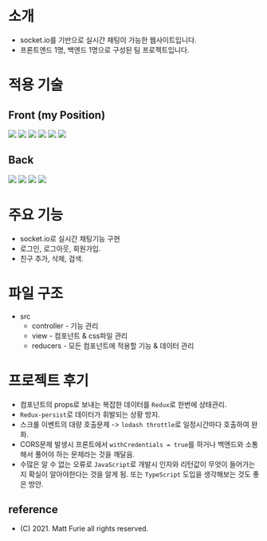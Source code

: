 # 소개

-   socket.io를 기반으로 실시간 채팅이 가능한 웹사이트입니다.
-   프론트엔드 1명, 백엔드 1명으로 구성된 팀 프로젝트입니다.

# 적용 기술

## Front (my Position)

<img src="https://img.shields.io/badge/JavaScript-F7DF1E?style=flat&logo=javascript&logoColor=white"/>
<img src="https://img.shields.io/badge/React-61DAFB?style=flat&logo=React&logoColor=white"/> <img src="https://img.shields.io/badge/socket.io-010101?style=flat&logo=socket.io&logoColor=white"/> <img src="https://img.shields.io/badge/axios-5A29E4?style=flat&logo=axios&logoColor=white"/> <img src="https://img.shields.io/badge/Redux-764ABC?style=flat&logo=redux&logoColor=white"/> <img src="https://img.shields.io/badge/Sass-CC6699?style=flat&logo=Sass&logoColor=white"/>

## Back

<img src="https://img.shields.io/badge/TypeScript-3178C6?style=flat&logo=typescript&logoColor=white"/> <img src="https://img.shields.io/badge/Node.js-339933?style=flat&logo=node.js&logoColor=white"/> <img src="https://img.shields.io/badge/express.js-000000?style=flat&logo=express&logoColor=white"/> <img src="https://img.shields.io/badge/Swagger-85EA2D?style=flat&logo=swagger&logoColor=white"/>

# 주요 기능

-   socket.io로 실시간 채팅기능 구현
-   로그인, 로그아웃, 회원가입.
-   친구 추가, 삭제, 검색.

# 파일 구조

-   src
    -   controller - 기능 관리
    -   view - 컴포넌트 & css파일 관리
    -   reducers - 모든 컴포넌트에 적용할 기능 & 데이터 관리

# 프로젝트 후기

-   컴포넌트의 props로 보내는 복잡한 데이터를 <code>Redux</code>로 한번에 상태관리.
-   <code>Redux-persist</code>로 데이터가 휘발되는 상황 방지.
-   스크롤 이벤트의 대량 호출문제 -> <code>lodash throttle</code>로 일정시간마다 호출하여 완화.
-   CORS문제 발생시 프론트에서 <code>withCredentials = true</code>를 하거나 백엔드와 소통해서 풀어야 하는 문제라는 것을 깨달음.
-   수많은 알 수 없는 오류로 <code>JavaScript</code>로 개발시 인자와 리턴값이 무엇이 들어가는지 확실이 알아야한다는 것을 알게 됨. 또는 <code>TypeScript</code> 도입을 생각해보는 것도 좋은 방안.

## reference

-   (C) 2021. Matt Furie all rights reserved.
